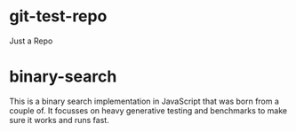 # git-test-repo
Just a Repo
# binary-search

This is a binary search implementation in JavaScript that was born from a couple of. It focusses on heavy generative testing and benchmarks to make sure it works and runs fast.

